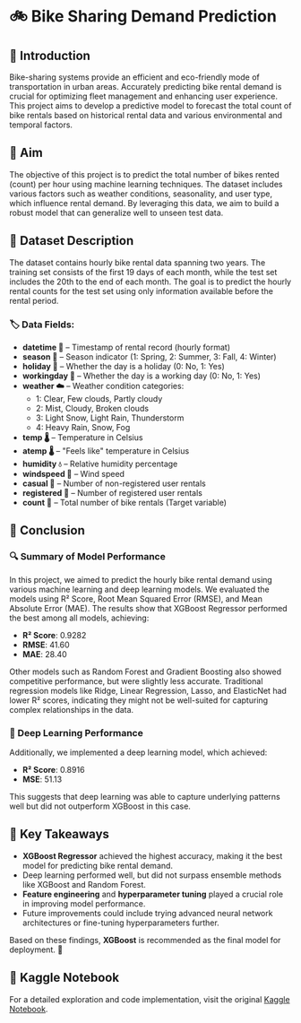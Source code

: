 # 🚲 Bike Sharing Demand Prediction

## 📌 Introduction
Bike-sharing systems provide an efficient and eco-friendly mode of transportation in urban areas. Accurately predicting bike rental demand is crucial for optimizing fleet management and enhancing user experience. This project aims to develop a predictive model to forecast the total count of bike rentals based on historical rental data and various environmental and temporal factors.

## 🎯 Aim
The objective of this project is to predict the total number of bikes rented (count) per hour using machine learning techniques. The dataset includes various factors such as weather conditions, seasonality, and user type, which influence rental demand. By leveraging this data, we aim to build a robust model that can generalize well to unseen test data.

## 📂 Dataset Description
The dataset contains hourly bike rental data spanning two years. The training set consists of the first 19 days of each month, while the test set includes the 20th to the end of each month. The goal is to predict the hourly rental counts for the test set using only information available before the rental period.

### 🏷 Data Fields:
- **datetime 📆** – Timestamp of rental record (hourly format)
- **season 🍂** – Season indicator (1: Spring, 2: Summer, 3: Fall, 4: Winter)
- **holiday 🎉** – Whether the day is a holiday (0: No, 1: Yes)
- **workingday 💼** – Whether the day is a working day (0: No, 1: Yes)
- **weather ☁️** – Weather condition categories:
    - 1: Clear, Few clouds, Partly cloudy
    - 2: Mist, Cloudy, Broken clouds
    - 3: Light Snow, Light Rain, Thunderstorm
    - 4: Heavy Rain, Snow, Fog
- **temp 🌡** – Temperature in Celsius
- **atemp 🌡** – "Feels like" temperature in Celsius
- **humidity 💧** – Relative humidity percentage
- **windspeed 🍃** – Wind speed
- **casual 🚴** – Number of non-registered user rentals
- **registered 🏅** – Number of registered user rentals
- **count 🔢** – Total number of bike rentals (Target variable)

## 🏁 Conclusion

### 🔍 Summary of Model Performance
In this project, we aimed to predict the hourly bike rental demand using various machine learning and deep learning models. We evaluated the models using R² Score, Root Mean Squared Error (RMSE), and Mean Absolute Error (MAE). The results show that XGBoost Regressor performed the best among all models, achieving:

- **R² Score**: 0.9282
- **RMSE**: 41.60
- **MAE**: 28.40

Other models such as Random Forest and Gradient Boosting also showed competitive performance, but were slightly less accurate. Traditional regression models like Ridge, Linear Regression, Lasso, and ElasticNet had lower R² scores, indicating they might not be well-suited for capturing complex relationships in the data.

### 🤖 Deep Learning Performance
Additionally, we implemented a deep learning model, which achieved:

- **R² Score**: 0.8916
- **MSE**: 51.13

This suggests that deep learning was able to capture underlying patterns well but did not outperform XGBoost in this case.

## 📌 Key Takeaways
- **XGBoost Regressor** achieved the highest accuracy, making it the best model for predicting bike rental demand.
- Deep learning performed well, but did not surpass ensemble methods like XGBoost and Random Forest.
- **Feature engineering** and **hyperparameter tuning** played a crucial role in improving model performance.
- Future improvements could include trying advanced neural network architectures or fine-tuning hyperparameters further.

Based on these findings, **XGBoost** is recommended as the final model for deployment. 🚀

## 📝 Kaggle Notebook
For a detailed exploration and code implementation, visit the original [Kaggle Notebook](https://www.kaggle.com/code/senasudemir/bike-sharing-demand-prediction?scriptVersionId=222401587).
